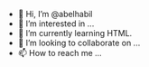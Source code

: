- 👋 Hi, I’m @abelhabil
- 👀 I’m interested in ...
- 🌱 I’m currently learning HTML.
- 💞️ I’m looking to collaborate on ...
- 📫 How to reach me ...

<!---
abelhabil/abelhabil is a ✨ special ✨ repository because its `README.md` (this file) appears on your GitHub profile.
You can click the Preview link to take a look at your changes.
--->
